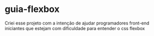 # guia-flexbox

Criei esse projeto com a intenção de ajudar programadores front-end iniciantes que estejam com dificuldade para entender o css flexbox
